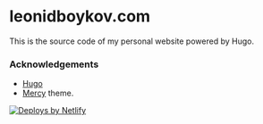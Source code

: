# leonidboykov.com

This is the source code of my personal website powered by Hugo.

### Acknowledgements

* [Hugo](https://gohugo.io/)
* [Mercy](https://github.com/leonidboykov/hugo-mercy-theme) theme.

[![Deploys by Netlify](https://www.netlify.com/img/global/badges/netlify-dark.svg)](https://www.netlify.com)
